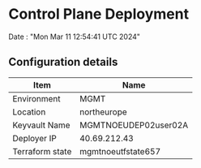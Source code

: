 # Control Plane Deployment #

Date : "Mon Mar 11 12:54:41 UTC 2024"

## Configuration details ##

| Item                    | Name                 |
| ----------------------- | -------------------- |
| Environment             | MGMT         |
| Location                | northeurope              |
| Keyvault Name           | MGMTNOEUDEP02user02A                                |
| Deployer IP             | 40.69.212.43                                        |
| Terraform state         | mgmtnoeutfstate657                         |

